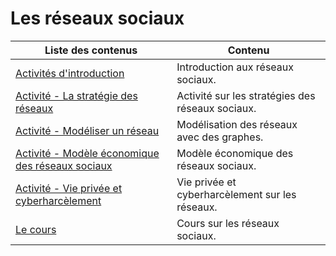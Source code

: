 # Les réseaux sociaux

| Liste des contenus                              | Contenu                             |
| ----------------------------------------------- | ----------------------------------- |
| [Activités d'introduction](introduction.md) | Introduction aux réseaux sociaux. |
| [Activité - La stratégie des réseaux](dopamine.md) | Activité sur les stratégies des réseaux sociaux. |
| [Activité - Modéliser un réseau](modelisation.md) | Modélisation des réseaux avec des graphes. |
| [Activité - Modèle économique des réseaux sociaux](modele_economique.md) | Modèle économique des réseaux sociaux. |
| [Activité - Vie privée et cyberharcèlement](cyberharcelement.md) | Vie privée et cyberharcèlement sur les réseaux. |
| [Le cours](cours.md) | Cours sur les réseaux sociaux. |